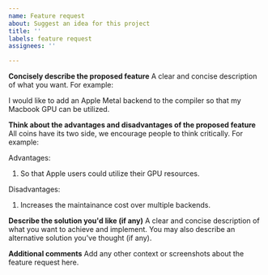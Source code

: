```yaml
---
name: Feature request
about: Suggest an idea for this project
title: ''
labels: feature request
assignees: ''

---
```


**Concisely describe the proposed feature**
A clear and concise description of what you want. For example:

I would like to add an Apple Metal backend to the compiler so that my Macbook GPU can be utilized.

**Think about the advantages and disadvantages of the proposed feature**
All coins have its two side, we encourage people to think critically. For example:

Advantages:
1. So that Apple users could utilize their GPU resources.

Disadvantages:
1. Increases the maintainance cost over multiple backends.

**Describe the solution you'd like (if any)**
A clear and concise description of what you want to achieve and implement.
You may also describe an alternative solution you've thought (if any).

**Additional comments**
Add any other context or screenshots about the feature request here.
